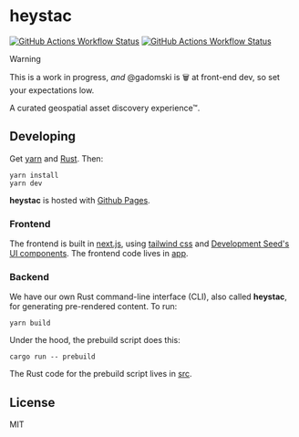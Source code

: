 # heystac

[![GitHub Actions Workflow Status](https://img.shields.io/github/actions/workflow/status/gadomski/heystac/ci.yaml?style=for-the-badge)](https://github.com/gadomski/heystac/actions/workflows/ci.yaml)
[![GitHub Actions Workflow Status](https://img.shields.io/github/actions/workflow/status/gadomski/heystac/pages.yaml?style=for-the-badge&label=pages)](https://github.com/gadomski/heystac/actions/workflows/pages.yaml)

> [!WARNING]
> This is a work in progress, _and_ @gadomski is 🗑️ at front-end dev, so set your expectations low.

A curated geospatial asset discovery experience™.

## Developing

Get [yarn](https://yarnpkg.com/) and [Rust](https://rustup.rs/).
Then:

```shell
yarn install
yarn dev
```

**heystac** is hosted with [Github Pages](https://github.com/gadomski/heystac/deployments/github-pages).

### Frontend

The frontend is built in [next.js](https://nextjs.org/), using [tailwind css](https://tailwindcss.com/) and [Development Seed's UI components](https://ui.ds.io).
The frontend code lives in [app](./app/).

### Backend

We have our own Rust command-line interface (CLI), also called **heystac**, for generating pre-rendered content.
To run:

```shell
yarn build
```

Under the hood, the prebuild script does this:

```shell
cargo run -- prebuild
```

The Rust code for the prebuild script lives in [src](./src/).

## License

MIT
